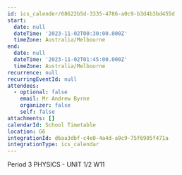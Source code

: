 ```yaml
---
id: ics_calender/68622b5d-3335-4786-a0c9-b3d4b3bd455d
start:
  date: null
  dateTime: '2023-11-02T00:30:00.000Z'
  timeZone: Australia/Melbourne
end:
  date: null
  dateTime: '2023-11-02T01:45:00.000Z'
  timeZone: Australia/Melbourne
recurrence: null
recurringEventId: null
attendees:
  - optional: false
    email: Mr Andrew Byrne
    organizer: false
    self: false
attachments: []
calendarId: School Timetable
location: G6
integrationId: d6aa3dbf-c4e0-4a4d-a9c9-75f6905f471a
integrationType: ics_calendar
---
```

Period 3
PHYSICS - UNIT 1/2 W11